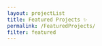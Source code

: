 ```yaml
---
layout: projectList
title: Featured Projects ✨
permalink: /FeaturedProjects/
filter: featured
---
```

